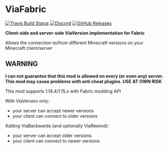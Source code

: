 # ViaFabric
[![Travis Build Status](https://travis-ci.com/ViaVersion/ViaFabric.svg?branch=master)](https://travis-ci.com/ViaVersion/ViaFabric)
[![Discord](https://img.shields.io/badge/chat-on%20discord-blue.svg)](https://viaversion.com/discord)
[![GitHub Releases](https://img.shields.io/github/downloads/ViaVersion/ViaFabric/total)](https://github.com/ViaVersion/ViaFabric/releases)

**Client-side and server-side ViaVersion implementation for Fabric**

Allows the connection to/from different Minecraft versions on your Minecraft client/server

## WARNING
**I can not guarantee that this mod is allowed on every (or even any) server. This mod may cause problems with anti cheat plugins. USE AT OWN RISK**

This mod supports 1.14.4/1.15.x with Fabric modding API

With ViaVersion only:
- your server can accept newer versions
- your client can connect to older versions


Adding ViaBackwards (and optionally ViaRewind):
- your server can accept older versions
- your client can connect to newer versions
